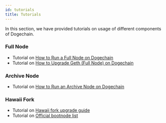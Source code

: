 ```yaml
---
id: tutorials
title: Tutorials
---
```


In this section, we have provided tutorials on usage of different components of Dogechain.

### Full Node

* Tutorial on [How to Run a Full Node on Dogechain](./full-node-deployment)
* Tutorial on [How to Upgrade Geth (Full Node) on Dogechain](./upgrade-full-node)

### Archive Node

* Tutorial on [How to Run an Archive Node on Dogechain](./run-archive-node)

### Hawaii Fork

* Tutorial on [Hawaii fork upgrade guide](./hawaii-hard-fork)
* Tutorial on [Official bootnode list](./bootnode-list)
